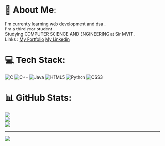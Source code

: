 # 💫 About Me:
I'm currently learning web development and dsa .<br>I'm a third year student .<br>Studying COMPUTER SCIENCE AND ENGINEERING at Sir MVIT .<br>
Links : <a href="https://rakeshportfolioo.netlify.app">My Portfolio</a>
        <a href="https://www.linkedin.com/in/rakeshone8">My Linkedin</a>

# 💻 Tech Stack:
![C](https://img.shields.io/badge/c-%2300599C.svg?style=flat&logo=c&logoColor=white) ![C++](https://img.shields.io/badge/c++-%2300599C.svg?style=flat&logo=c%2B%2B&logoColor=white) ![Java](https://img.shields.io/badge/java-%23ED8B00.svg?style=flat&logo=openjdk&logoColor=white) ![HTML5](https://img.shields.io/badge/html5-%23E34F26.svg?style=flat&logo=html5&logoColor=white) ![Python](https://img.shields.io/badge/python-3670A0?style=flat&logo=python&logoColor=ffdd54) ![CSS3](https://img.shields.io/badge/css3-%231572B6.svg?style=flat&logo=css3&logoColor=white)
# 📊 GitHub Stats:
![](https://github-readme-stats.vercel.app/api?username=rakesh2OO5&theme=dark&hide_border=false&include_all_commits=false&count_private=false)<br/>
![](https://github-readme-streak-stats.herokuapp.com/?user=rakesh2OO5&theme=dark&hide_border=false)<br/>
![](https://github-readme-stats.vercel.app/api/top-langs/?username=rakesh2OO5&theme=dark&hide_border=false&include_all_commits=false&count_private=false&layout=compact)


---
[![](https://visitcount.itsvg.in/api?id=rakesh2OO5&icon=0&color=8)](https://visitcount.itsvg.in)


